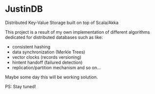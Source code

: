 # JustinDB
Distributed Key-Value Storage built on top of Scala/Akka

This project is a result of my own implementation of 
different algorithms dedicated for distributed databases such as like:
- consistent hashing
- data synchronization (Merkle Trees)
- vector clocks (records versioning)
- hintent handoff (failured detection)
- replication/partition mechanism
and so on...

Maybe some day this will be working solution. 

PS: Stay tuned!
